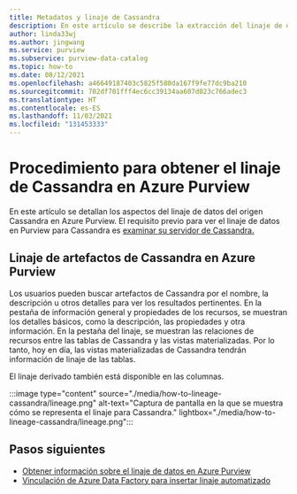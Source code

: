 ```yaml
---
title: Metadatos y linaje de Cassandra
description: En este artículo se describe la extracción del linaje de datos del origen Cassandra.
author: linda33wj
ms.author: jingwang
ms.service: purview
ms.subservice: purview-data-catalog
ms.topic: how-to
ms.date: 08/12/2021
ms.openlocfilehash: a46649187403c5825f580da167f9fe77dc9ba210
ms.sourcegitcommit: 702df701fff4ec6cc39134aa607d023c766adec3
ms.translationtype: HT
ms.contentlocale: es-ES
ms.lasthandoff: 11/03/2021
ms.locfileid: "131453333"
---
```

# <a name="how-to-get-lineage-from-cassandra-into-azure-purview"></a>Procedimiento para obtener el linaje de Cassandra en Azure Purview

En este artículo se detallan los aspectos del linaje de datos del origen Cassandra en Azure Purview. El requisito previo para ver el linaje de datos en Purview para Cassandra es [examinar su servidor de Cassandra.](../purview/register-scan-cassandra-source.md) 

## <a name="lineage-of-cassandra-artifacts-in-azure-purview"></a>Linaje de artefactos de Cassandra en Azure Purview

Los usuarios pueden buscar artefactos de Cassandra por el nombre, la descripción u otros detalles para ver los resultados pertinentes. En la pestaña de información general y propiedades de los recursos, se muestran los detalles básicos, como la descripción, las propiedades y otra información. En la pestaña del linaje, se muestran las relaciones de recursos entre las tablas de Cassandra y las vistas materializadas. Por lo tanto, hoy en día, las vistas materializadas de Cassandra tendrán información de linaje de las tablas. 

El linaje derivado también está disponible en las columnas.

:::image type="content" source="./media/how-to-lineage-cassandra/lineage.png" alt-text="Captura de pantalla en la que se muestra cómo se representa el linaje para Cassandra." lightbox="./media/how-to-lineage-cassandra/lineage.png":::


## <a name="next-steps"></a>Pasos siguientes

- [Obtener información sobre el linaje de datos en Azure Purview](catalog-lineage-user-guide.md)
- [Vinculación de Azure Data Factory para insertar linaje automatizado](how-to-link-azure-data-factory.md)
